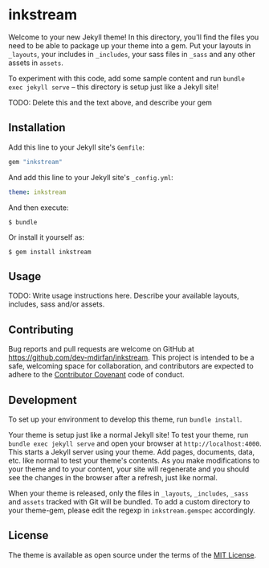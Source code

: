 # inkstream

Welcome to your new Jekyll theme! In this directory, you'll find the files you need to be able to package up your theme into a gem. Put your layouts in `_layouts`, your includes in `_includes`, your sass files in `_sass` and any other assets in `assets`.

To experiment with this code, add some sample content and run `bundle exec jekyll serve` – this directory is setup just like a Jekyll site!

TODO: Delete this and the text above, and describe your gem

## Installation

Add this line to your Jekyll site's `Gemfile`:

```ruby
gem "inkstream"
```

And add this line to your Jekyll site's `_config.yml`:

```yaml
theme: inkstream
```

And then execute:

    $ bundle

Or install it yourself as:

    $ gem install inkstream

## Usage

TODO: Write usage instructions here. Describe your available layouts, includes, sass and/or assets.

## Contributing

Bug reports and pull requests are welcome on GitHub at https://github.com/dev-mdirfan/inkstream. This project is intended to be a safe, welcoming space for collaboration, and contributors are expected to adhere to the [Contributor Covenant](https://www.contributor-covenant.org/) code of conduct.

## Development

To set up your environment to develop this theme, run `bundle install`.

Your theme is setup just like a normal Jekyll site! To test your theme, run `bundle exec jekyll serve` and open your browser at `http://localhost:4000`. This starts a Jekyll server using your theme. Add pages, documents, data, etc. like normal to test your theme's contents. As you make modifications to your theme and to your content, your site will regenerate and you should see the changes in the browser after a refresh, just like normal.

When your theme is released, only the files in `_layouts`, `_includes`, `_sass` and `assets` tracked with Git will be bundled.
To add a custom directory to your theme-gem, please edit the regexp in `inkstream.gemspec` accordingly.

## License

The theme is available as open source under the terms of the [MIT License](https://opensource.org/licenses/MIT).
